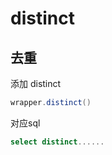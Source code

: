 # distinct

## 去重

添加 distinct

```java
wrapper.distinct()
```

对应sql

```sql
select distinct......
```
